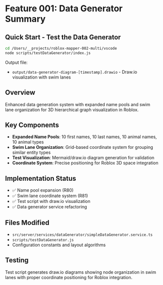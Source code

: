 # Feature 001: Data Generator Summary

## Quick Start - Test the Data Generator
```bash
cd /Users/__projects/roblox-mapper-002-multi/vscode
node scripts/testDataGenerator/index.js
```

Output file:
- `output/data-generator-diagram-[timestamp].drawio` - Draw.io visualization with swim lanes

## Overview
Enhanced data generation system with expanded name pools and swim lane organization for 3D hierarchical graph visualization in Roblox.

## Key Components
- **Expanded Name Pools**: 10 first names, 10 last names, 10 animal names, 10 animal types
- **Swim Lane Organization**: Grid-based coordinate system for grouping similar entity types
- **Test Visualization**: Mermaid/draw.io diagram generation for validation
- **Coordinate System**: Precise positioning for Roblox 3D space integration

## Implementation Status
- ✅ Name pool expansion (R80)
- ✅ Swim lane coordinate system (R81)
- ✅ Test script with draw.io visualization
- ✅ Data generator service refactoring

## Files Modified
- `src/server/services/dataGenerator/simpleDataGenerator.service.ts`
- `scripts/testDataGenerator.js`
- Configuration constants and layout algorithms

## Testing
Test script generates draw.io diagrams showing node organization in swim lanes with proper coordinate positioning for Roblox integration.